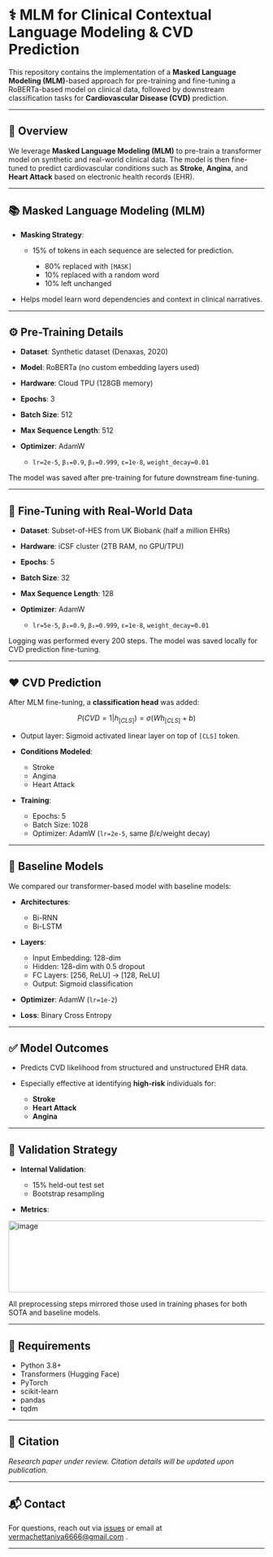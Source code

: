 # ⚕️ MLM for Clinical Contextual Language Modeling & CVD Prediction

This repository contains the implementation of a **Masked Language Modeling (MLM)**-based approach for pre-training and fine-tuning a RoBERTa-based model on clinical data, followed by downstream classification tasks for **Cardiovascular Disease (CVD)** prediction.

---

## 🧠 Overview

We leverage **Masked Language Modeling (MLM)** to pre-train a transformer model on synthetic and real-world clinical data. The model is then fine-tuned to predict cardiovascular conditions such as **Stroke**, **Angina**, and **Heart Attack** based on electronic health records (EHR).

---

## 📚 Masked Language Modeling (MLM)

* **Masking Strategy**:

  * 15% of tokens in each sequence are selected for prediction.

    * 80% replaced with `[MASK]`
    * 10% replaced with a random word
    * 10% left unchanged
* Helps model learn word dependencies and context in clinical narratives.

---

## ⚙️ Pre-Training Details

* **Dataset**: Synthetic dataset (Denaxas, 2020)
* **Model**: RoBERTa (no custom embedding layers used)
* **Hardware**: Cloud TPU (128GB memory)
* **Epochs**: 3
* **Batch Size**: 512
* **Max Sequence Length**: 512
* **Optimizer**: AdamW

  * `lr=2e-5`, `β₁=0.9`, `β₂=0.999`, `ε=1e-8`, `weight_decay=0.01`

The model was saved after pre-training for future downstream fine-tuning.

---

## 🔁 Fine-Tuning with Real-World Data

* **Dataset**: Subset-of-HES from UK Biobank (half a million EHRs)
* **Hardware**: iCSF cluster (2TB RAM, no GPU/TPU)
* **Epochs**: 5
* **Batch Size**: 32
* **Max Sequence Length**: 128
* **Optimizer**: AdamW

  * `lr=5e-5`, `β₁=0.9`, `β₂=0.999`, `ε=1e-8`, `weight_decay=0.01`

Logging was performed every 200 steps. The model was saved locally for CVD prediction fine-tuning.

---

## ❤️ CVD Prediction

After MLM fine-tuning, a **classification head** was added:

$$
P(CVD = 1 | h_{[CLS]}) = \sigma(Wh_{[CLS]} + b)
$$

* Output layer: Sigmoid activated linear layer on top of `[CLS]` token.
* **Conditions Modeled**:

  * Stroke
  * Angina
  * Heart Attack
* **Training**:

  * Epochs: 5
  * Batch Size: 1028
  * Optimizer: AdamW (`lr=2e-5`, same β/ε/weight decay)

---

## 🧪 Baseline Models

We compared our transformer-based model with baseline models:

* **Architectures**:

  * Bi-RNN
  * Bi-LSTM

* **Layers**:

  * Input Embedding: 128-dim
  * Hidden: 128-dim with 0.5 dropout
  * FC Layers: \[256, ReLU] → \[128, ReLU]
  * Output: Sigmoid classification

* **Optimizer**: AdamW (`lr=1e-2`)

* **Loss**: Binary Cross Entropy

---

## ✅ Model Outcomes

* Predicts CVD likelihood from structured and unstructured EHR data.
* Especially effective at identifying **high-risk** individuals for:

  * **Stroke**
  * **Heart Attack**
  * **Angina**

---

## 🧪 Validation Strategy

* **Internal Validation**:

  * 15% held-out test set
  * Bootstrap resampling
* **Metrics**:
<img width="688" height="141" alt="image" src="https://github.com/user-attachments/assets/eb0f678a-5080-4e5b-9b14-6369ec687636" />

All preprocessing steps mirrored those used in training phases for both SOTA and baseline models.

---

## 🔧 Requirements

* Python 3.8+
* Transformers (Hugging Face)
* PyTorch
* scikit-learn
* pandas
* tqdm

---

## 🧾 Citation

*Research paper under review. Citation details will be updated upon publication.*

---

## 📬 Contact

For questions, reach out via [issues](https://github.com/your-repo/issues) or email at vermachettaniya6666@gmail.com .

---
